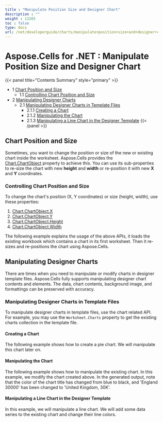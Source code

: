 ```yaml
---
title : "Manipulate Position Size and Designer Chart" 
description : "" 
weight : 12265 
toc : false
type: docs
url: /net/developerguide/charts/manipulate+position+size+and+designer+chart/
---
```


# Aspose.Cells for .NET : Manipulate Position Size and Designer Chart


{{< panel title="Contents Summary" style="primary" >}}
*   1 [Chart Position and Size](#chart-position-and-size)
    *   1.1 [Controlling Chart Position and Size](#controlling-chart-position-and-size)
*   2 [Manipulating Designer Charts](#manipulating-designer-charts)
    *   2.1 [Manipulating Designer Charts in Template Files](#manipulating-designer-charts-in-template-files)
        *   2.1.1 [Creating a Chart](#creating-a-chart)
        *   2.1.2 [Manipulating the Chart](#manipulating-the-chart)
        *   2.1.3 [Manipulating a Line Chart in the Designer Template](#manipulating-a-line-chart-in-the-designer-template)
{{< /panel >}}
 

## Chart Position and Size

Sometimes, you want to change the position or size of the new or existing chart inside the worksheet. Aspose.Cells provides the [Chart.ChartObject](https://apireference.aspose.com/cells/net/aspose.cells.charts/chart/properties/chartobject) property to achieve this. You can use its sub-properties to re-size the chart with new **height** and **width** or re-position it with new **X** and **Y** coordinates.

### Controlling Chart Position and Size

To change the chart's position (X, Y coordinates) or size (height, width), use these properties:

1.  [Chart.ChartObject.X](https://apireference.aspose.com/cells/net/aspose.cells.drawing/shape/properties/x)
2.  [Chart.ChartObject.Y](https://apireference.aspose.com/cells/net/aspose.cells.drawing/shape/properties/y)
3.  [Chart.ChartObject.Height](https://apireference.aspose.com/cells/net/aspose.cells.drawing/shape/properties/height)
4.  [Chart.ChartObject.Width](https://apireference.aspose.com/cells/net/aspose.cells.drawing/shape/properties/width)

The following example explains the usage of the above APIs, it loads the existing workbook which contains a chart in its first worksheet. Then it re-sizes and re-positions the chart using Aspose.Cells.

## Manipulating Designer Charts

There are times when you need to manipulate or modify charts in designer template files. Aspose.Cells fully supports manipulating designer chart contents and elements. The data, chart contents, background image, and formattings can be preserved with accuracy.

### Manipulating Designer Charts in Template Files

To manipulate designer charts in template files, use the chart related API. For example, you may use the `Worksheet.Charts` property to get the existing charts collection in the template file.

#### Creating a Chart

The following example shows how to create a pie chart. We will manipulate this chart later on.

#### Manipulating the Chart

The following example shows how to manipulate the existing chart. In this example, we modify the chart created above. In the generated output, note that the color of the chart title has changed from blue to black, and 'England 30000' has been changed to 'United Kingdom, 30K'.

#### Manipulating a Line Chart in the Designer Template

In this example, we will manipulate a line chart. We will add some data series to the existing chart and change their line colors.

